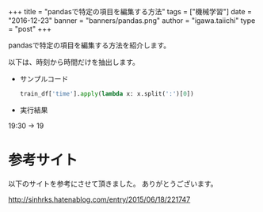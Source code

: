 +++
title = "pandasで特定の項目を編集する方法"
tags = ["機械学習"]
date = "2016-12-23"
banner = "banners/pandas.png"
author = "igawa.taiichi"
type = "post"
+++

pandasで特定の項目を編集する方法を紹介します。

<!--more-->

以下は、時刻から時間だけを抽出します。

- サンプルコード

    ```python
    train_df['time'].apply(lambda x: x.split(':')[0])
    ```

- 実行結果

19:30 -> 19

# 参考サイト

以下のサイトを参考にさせて頂きました。
ありがとうございます。

http://sinhrks.hatenablog.com/entry/2015/06/18/221747

